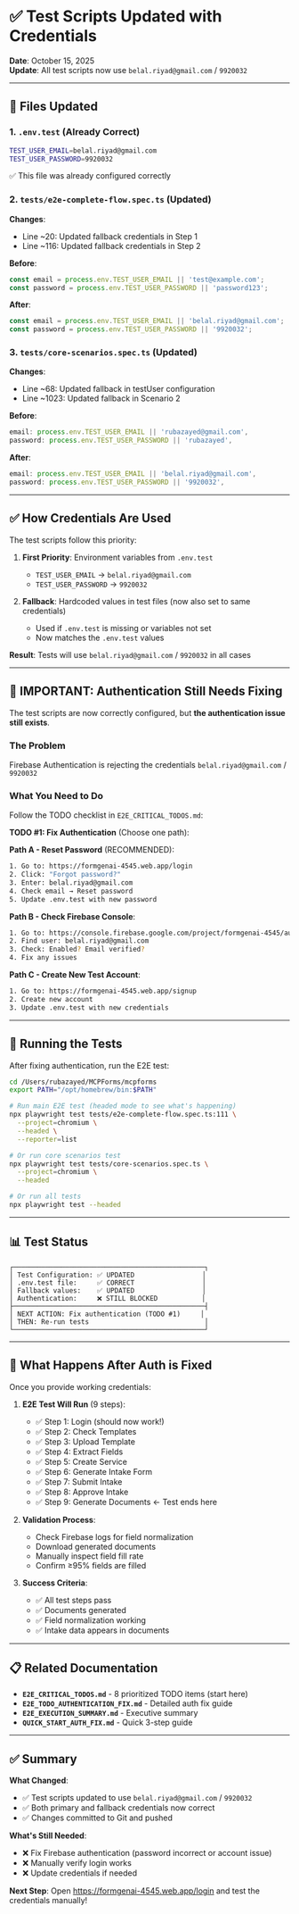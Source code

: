 # ✅ Test Scripts Updated with Credentials

**Date**: October 15, 2025  
**Update**: All test scripts now use `belal.riyad@gmail.com` / `9920032`

---

## 📝 Files Updated

### 1. `.env.test` (Already Correct)
```bash
TEST_USER_EMAIL=belal.riyad@gmail.com
TEST_USER_PASSWORD=9920032
```
✅ This file was already configured correctly

### 2. `tests/e2e-complete-flow.spec.ts` (Updated)
**Changes**:
- Line ~20: Updated fallback credentials in Step 1
- Line ~116: Updated fallback credentials in Step 2

**Before**:
```typescript
const email = process.env.TEST_USER_EMAIL || 'test@example.com';
const password = process.env.TEST_USER_PASSWORD || 'password123';
```

**After**:
```typescript
const email = process.env.TEST_USER_EMAIL || 'belal.riyad@gmail.com';
const password = process.env.TEST_USER_PASSWORD || '9920032';
```

### 3. `tests/core-scenarios.spec.ts` (Updated)
**Changes**:
- Line ~68: Updated fallback in testUser configuration
- Line ~1023: Updated fallback in Scenario 2

**Before**:
```typescript
email: process.env.TEST_USER_EMAIL || 'rubazayed@gmail.com',
password: process.env.TEST_USER_PASSWORD || 'rubazayed',
```

**After**:
```typescript
email: process.env.TEST_USER_EMAIL || 'belal.riyad@gmail.com',
password: process.env.TEST_USER_PASSWORD || '9920032',
```

---

## ✅ How Credentials Are Used

The test scripts follow this priority:

1. **First Priority**: Environment variables from `.env.test`
   - `TEST_USER_EMAIL` → `belal.riyad@gmail.com`
   - `TEST_USER_PASSWORD` → `9920032`

2. **Fallback**: Hardcoded values in test files (now also set to same credentials)
   - Used if `.env.test` is missing or variables not set
   - Now matches the `.env.test` values

**Result**: Tests will use `belal.riyad@gmail.com` / `9920032` in all cases

---

## 🚨 IMPORTANT: Authentication Still Needs Fixing

The test scripts are now correctly configured, but **the authentication issue still exists**.

### The Problem
Firebase Authentication is rejecting the credentials `belal.riyad@gmail.com` / `9920032`

### What You Need to Do
Follow the TODO checklist in `E2E_CRITICAL_TODOS.md`:

**TODO #1: Fix Authentication** (Choose one path):

**Path A - Reset Password** (RECOMMENDED):
```bash
1. Go to: https://formgenai-4545.web.app/login
2. Click: "Forgot password?"
3. Enter: belal.riyad@gmail.com
4. Check email → Reset password
5. Update .env.test with new password
```

**Path B - Check Firebase Console**:
```bash
1. Go to: https://console.firebase.google.com/project/formgenai-4545/authentication/users
2. Find user: belal.riyad@gmail.com
3. Check: Enabled? Email verified?
4. Fix any issues
```

**Path C - Create New Test Account**:
```bash
1. Go to: https://formgenai-4545.web.app/signup
2. Create new account
3. Update .env.test with new credentials
```

---

## 🧪 Running the Tests

After fixing authentication, run the E2E test:

```bash
cd /Users/rubazayed/MCPForms/mcpforms
export PATH="/opt/homebrew/bin:$PATH"

# Run main E2E test (headed mode to see what's happening)
npx playwright test tests/e2e-complete-flow.spec.ts:111 \
  --project=chromium \
  --headed \
  --reporter=list

# Or run core scenarios test
npx playwright test tests/core-scenarios.spec.ts \
  --project=chromium \
  --headed

# Or run all tests
npx playwright test --headed
```

---

## 📊 Test Status

```
┌────────────────────────────────────────────────┐
│ Test Configuration: ✅ UPDATED                 │
│ .env.test file:     ✅ CORRECT                 │
│ Fallback values:    ✅ UPDATED                 │
│ Authentication:     ❌ STILL BLOCKED           │
├────────────────────────────────────────────────┤
│ NEXT ACTION: Fix authentication (TODO #1)     │
│ THEN: Re-run tests                             │
└────────────────────────────────────────────────┘
```

---

## 🎯 What Happens After Auth is Fixed

Once you provide working credentials:

1. **E2E Test Will Run** (9 steps):
   - ✅ Step 1: Login (should now work!)
   - ✅ Step 2: Check Templates
   - ✅ Step 3: Upload Template
   - ✅ Step 4: Extract Fields
   - ✅ Step 5: Create Service
   - ✅ Step 6: Generate Intake Form
   - ✅ Step 7: Submit Intake
   - ✅ Step 8: Approve Intake
   - ✅ Step 9: Generate Documents ← Test ends here

2. **Validation Process**:
   - Check Firebase logs for field normalization
   - Download generated documents
   - Manually inspect field fill rate
   - Confirm ≥95% fields are filled

3. **Success Criteria**:
   - ✅ All test steps pass
   - ✅ Documents generated
   - ✅ Field normalization working
   - ✅ Intake data appears in documents

---

## 📋 Related Documentation

- **`E2E_CRITICAL_TODOS.md`** - 8 prioritized TODO items (start here)
- **`E2E_TODO_AUTHENTICATION_FIX.md`** - Detailed auth fix guide
- **`E2E_EXECUTION_SUMMARY.md`** - Executive summary
- **`QUICK_START_AUTH_FIX.md`** - Quick 3-step guide

---

## ✅ Summary

**What Changed**:
- ✅ Test scripts updated to use `belal.riyad@gmail.com` / `9920032`
- ✅ Both primary and fallback credentials now correct
- ✅ Changes committed to Git and pushed

**What's Still Needed**:
- ❌ Fix Firebase authentication (password incorrect or account issue)
- ❌ Manually verify login works
- ❌ Update credentials if needed

**Next Step**: 
Open https://formgenai-4545.web.app/login and test the credentials manually!
